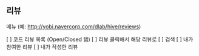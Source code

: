## 리뷰

메뉴 (예: http://yobi.navercorp.com/dlab/hive/reviews)

[ ] 코드 리뷰 목록 (Open/Closed 탭)
[ ] 리뷰 클릭해서 해당 리뷰로
[ ] 검색
[ ] 내가 참여한 리뷰
[ ] 내가 작성한 리뷰
